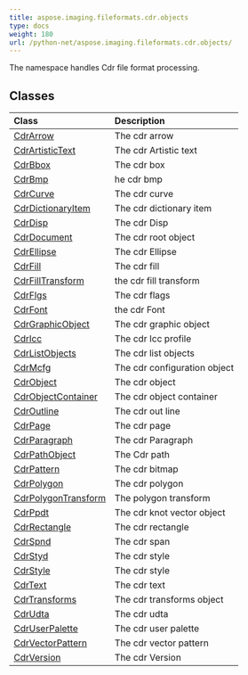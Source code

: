 ```yaml
---
title: aspose.imaging.fileformats.cdr.objects
type: docs
weight: 180
url: /python-net/aspose.imaging.fileformats.cdr.objects/
---
```



The namespace handles Cdr file format processing.

## **Classes**
|**Class**|**Description**|
| :- | :- |
|[CdrArrow](/imaging/python-net/aspose.imaging.fileformats.cdr.objects/cdrarrow/)|The cdr arrow|
|[CdrArtisticText](/imaging/python-net/aspose.imaging.fileformats.cdr.objects/cdrartistictext/)|The cdr Artistic text|
|[CdrBbox](/imaging/python-net/aspose.imaging.fileformats.cdr.objects/cdrbbox/)|The cdr box|
|[CdrBmp](/imaging/python-net/aspose.imaging.fileformats.cdr.objects/cdrbmp/)|he cdr bmp|
|[CdrCurve](/imaging/python-net/aspose.imaging.fileformats.cdr.objects/cdrcurve/)|The cdr curve|
|[CdrDictionaryItem](/imaging/python-net/aspose.imaging.fileformats.cdr.objects/cdrdictionaryitem/)|The cdr dictionary item|
|[CdrDisp](/imaging/python-net/aspose.imaging.fileformats.cdr.objects/cdrdisp/)|The cdr Disp|
|[CdrDocument](/imaging/python-net/aspose.imaging.fileformats.cdr.objects/cdrdocument/)|The cdr root object|
|[CdrEllipse](/imaging/python-net/aspose.imaging.fileformats.cdr.objects/cdrellipse/)|The cdr Ellipse|
|[CdrFill](/imaging/python-net/aspose.imaging.fileformats.cdr.objects/cdrfill/)|The cdr fill|
|[CdrFillTransform](/imaging/python-net/aspose.imaging.fileformats.cdr.objects/cdrfilltransform/)|the cdr fill transform|
|[CdrFlgs](/imaging/python-net/aspose.imaging.fileformats.cdr.objects/cdrflgs/)|The cdr flags|
|[CdrFont](/imaging/python-net/aspose.imaging.fileformats.cdr.objects/cdrfont/)|the cdr Font|
|[CdrGraphicObject](/imaging/python-net/aspose.imaging.fileformats.cdr.objects/cdrgraphicobject/)|The cdr graphic object|
|[CdrIcc](/imaging/python-net/aspose.imaging.fileformats.cdr.objects/cdricc/)|The cdr Icc profile|
|[CdrListObjects](/imaging/python-net/aspose.imaging.fileformats.cdr.objects/cdrlistobjects/)|The cdr list objects|
|[CdrMcfg](/imaging/python-net/aspose.imaging.fileformats.cdr.objects/cdrmcfg/)|The cdr configuration object|
|[CdrObject](/imaging/python-net/aspose.imaging.fileformats.cdr.objects/cdrobject/)|The cdr object|
|[CdrObjectContainer](/imaging/python-net/aspose.imaging.fileformats.cdr.objects/cdrobjectcontainer/)|The cdr object container|
|[CdrOutline](/imaging/python-net/aspose.imaging.fileformats.cdr.objects/cdroutline/)|The cdr out line|
|[CdrPage](/imaging/python-net/aspose.imaging.fileformats.cdr.objects/cdrpage/)|The cdr page|
|[CdrParagraph](/imaging/python-net/aspose.imaging.fileformats.cdr.objects/cdrparagraph/)|The cdr Paragraph|
|[CdrPathObject](/imaging/python-net/aspose.imaging.fileformats.cdr.objects/cdrpathobject/)|The Cdr path|
|[CdrPattern](/imaging/python-net/aspose.imaging.fileformats.cdr.objects/cdrpattern/)|The cdr bitmap|
|[CdrPolygon](/imaging/python-net/aspose.imaging.fileformats.cdr.objects/cdrpolygon/)|The cdr polygon|
|[CdrPolygonTransform](/imaging/python-net/aspose.imaging.fileformats.cdr.objects/cdrpolygontransform/)|The polygon transform|
|[CdrPpdt](/imaging/python-net/aspose.imaging.fileformats.cdr.objects/cdrppdt/)|The cdr knot vector object|
|[CdrRectangle](/imaging/python-net/aspose.imaging.fileformats.cdr.objects/cdrrectangle/)|The cdr rectangle|
|[CdrSpnd](/imaging/python-net/aspose.imaging.fileformats.cdr.objects/cdrspnd/)|The cdr span|
|[CdrStyd](/imaging/python-net/aspose.imaging.fileformats.cdr.objects/cdrstyd/)|The cdr style|
|[CdrStyle](/imaging/python-net/aspose.imaging.fileformats.cdr.objects/cdrstyle/)|The cdr style|
|[CdrText](/imaging/python-net/aspose.imaging.fileformats.cdr.objects/cdrtext/)|The cdr text|
|[CdrTransforms](/imaging/python-net/aspose.imaging.fileformats.cdr.objects/cdrtransforms/)|The cdr transforms object|
|[CdrUdta](/imaging/python-net/aspose.imaging.fileformats.cdr.objects/cdrudta/)|The cdr udta|
|[CdrUserPalette](/imaging/python-net/aspose.imaging.fileformats.cdr.objects/cdruserpalette/)|The cdr user palette|
|[CdrVectorPattern](/imaging/python-net/aspose.imaging.fileformats.cdr.objects/cdrvectorpattern/)|The cdr vector pattern|
|[CdrVersion](/imaging/python-net/aspose.imaging.fileformats.cdr.objects/cdrversion/)|The cdr Version|
